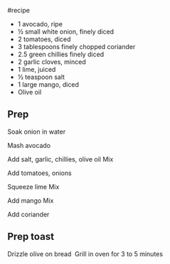 #recipe  

- 1 avocado, ripe
- ½ small white onion, finely diced
- 2 tomatoes, diced
- 3 tablespoons finely chopped coriander
- 2.5 green chillies finely diced
- 2 garlic cloves, minced
- 1 lime, juiced
- ½ teaspoon salt
- 1 large mango, diced 
- Olive oil
  
## Prep
Soak onion in water
  
Mash avocado 

Add salt, garlic, chillies, olive oil
Mix

Add tomatoes, onions

Squeeze lime
Mix

Add mango
Mix

Add coriander

## Prep toast
Drizzle olive on bread 
Grill in oven for 3 to 5 minutes